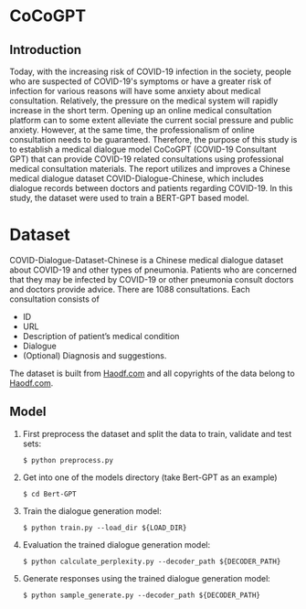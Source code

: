 # CoCoGPT

## Introduction

Today, with the increasing risk of COVID-19 infection in the society, people who are suspected of COVID-19's symptoms or have a greater risk of infection for various reasons will have some anxiety about medical consultation. Relatively, the pressure on the medical system will rapidly increase in the short term. Opening up an online medical consultation platform can to some extent alleviate the current social pressure and public anxiety. However, at the same time, the professionalism of online consultation needs to be guaranteed. Therefore, the purpose of this study is to establish a medical dialogue model CoCoGPT (COVID-19 Consultant GPT) that can provide COVID-19 related consultations using professional medical consultation materials. The report utilizes and improves a Chinese medical dialogue dataset COVID-Dialogue-Chinese, which includes dialogue records between doctors and patients regarding COVID-19. In this study, the dataset were used to train a BERT-GPT based model.

# Dataset
COVID-Dialogue-Dataset-Chinese is a Chinese medical dialogue dataset about COVID-19 and other types of pneumonia. Patients who are concerned that they may be infected by COVID-19 or other pneumonia consult doctors and doctors provide advice. There are 1088 consultations. Each consultation consists of

- ID
- URL
- Description of patient’s medical condition
- Dialogue
- (Optional) Diagnosis and suggestions.

The dataset is built from [Haodf.com](https://www.haodf.com/) and all copyrights of the data belong to [Haodf.com](https://www.haodf.com/).

## Model




1. First preprocess the dataset and split the data to train, validate and test sets:

   ```shell
   $ python preprocess.py
   ```

2. Get into one of the models directory (take Bert-GPT as an example)

   ```shell
   $ cd Bert-GPT
   ```

3. Train the dialogue generation model:

   ``` shell
   $ python train.py --load_dir ${LOAD_DIR}
   ```

4. Evaluation the trained dialogue generation model:

   ```shell
   $ python calculate_perplexity.py --decoder_path ${DECODER_PATH}
   ```

5. Generate responses using the trained dialogue generation model:

   ```shell
   $ python sample_generate.py --decoder_path ${DECODER_PATH}
   ```
